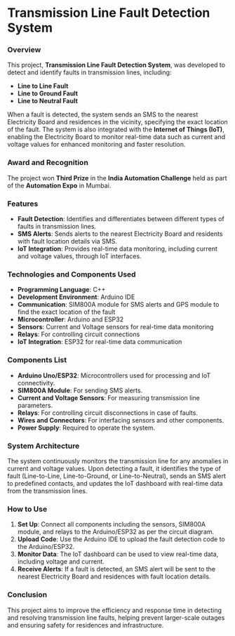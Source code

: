 
# Transmission Line Fault Detection System

### Overview
This project, **Transmission Line Fault Detection System**, was developed to detect and identify faults in transmission lines, including:

- **Line to Line Fault**
- **Line to Ground Fault**
- **Line to Neutral Fault**

When a fault is detected, the system sends an SMS to the nearest Electricity Board and residences in the vicinity, specifying the exact location of the fault. The system is also integrated with the **Internet of Things (IoT)**, enabling the Electricity Board to monitor real-time data such as current and voltage values for enhanced monitoring and faster resolution.

### Award and Recognition
The project won **Third Prize** in the **India Automation Challenge** held as part of the **Automation Expo** in Mumbai.

### Features
- **Fault Detection**: Identifies and differentiates between different types of faults in transmission lines.
- **SMS Alerts**: Sends alerts to the nearest Electricity Board and residents with fault location details via SMS.
- **IoT Integration**: Provides real-time data monitoring, including current and voltage values, through IoT interfaces.
  
### Technologies and Components Used
- **Programming Language**: C++ 
- **Development Environment**: Arduino IDE
- **Communication**: SIM800A module for SMS alerts and GPS module to find the exact location of the fault
- **Microcontroller**: Arduino and ESP32
- **Sensors**: Current and Voltage sensors for real-time data monitoring
- **Relays**: For controlling circuit connections
- **IoT Integration**: ESP32 for real-time data communication

### Components List
- **Arduino Uno/ESP32**: Microcontrollers used for processing and IoT connectivity.
- **SIM800A Module**: For sending SMS alerts.
- **Current and Voltage Sensors**: For measuring transmission line parameters.
- **Relays**: For controlling circuit disconnections in case of faults.
- **Wires and Connectors**: For interfacing sensors and other components.
- **Power Supply**: Required to operate the system.

### System Architecture
The system continuously monitors the transmission line for any anomalies in current and voltage values. Upon detecting a fault, it identifies the type of fault (Line-to-Line, Line-to-Ground, or Line-to-Neutral), sends an SMS alert to predefined contacts, and updates the IoT dashboard with real-time data from the transmission lines.

### How to Use
1. **Set Up**: Connect all components including the sensors, SIM800A module, and relays to the Arduino/ESP32 as per the circuit diagram.
2. **Upload Code**: Use the Arduino IDE to upload the fault detection code to the Arduino/ESP32.
3. **Monitor Data**: The IoT dashboard can be used to view real-time data, including voltage and current.
4. **Receive Alerts**: If a fault is detected, an SMS alert will be sent to the nearest Electricity Board and residences with fault location details.



### Conclusion
This project aims to improve the efficiency and response time in detecting and resolving transmission line faults, helping prevent larger-scale outages and ensuring safety for residences and infrastructure.
